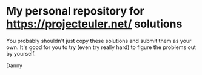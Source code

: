 # My personal repository for https://projecteuler.net/ solutions

You probably shouldn't just copy these solutions and submit them as your own.  It's good for you to try (even try really hard) to figure the problems out by yourself.

Danny
